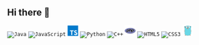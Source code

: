 ## Hi there 👋

<!--
**Luchoi23/Luchoi23** is a ✨ _special_ ✨ repository because its `README.md` (this file) appears on your GitHub profile.

Here are some ideas to get you started:

- 🔭 I’m currently working on ...
- 🌱 I’m currently learning ...
- 👯 I’m looking to collaborate on ...
- 🤔 I’m looking for help with ...
- 💬 Ask me about ...
- 📫 How to reach me: ...
- 😄 Pronouns: ...
- ⚡ Fun fact: ...
-->


<p>
  <code><img height="25" src="https://raw.githubusercontent.com/UjwalKandi/UjwalKandi/changes-to-readme/svg/java-4.svg" alt="Java"></code>
  <code><img height="25" src="https://raw.githubusercontent.com/UjwalKandi/UjwalKandi/changes-to-readme/svg/javascript.svg" alt="JavaScript"></code>
  <code><img height="25" src="https://raw.githubusercontent.com/devicons/devicon/master/icons/typescript/typescript-original.svg" alt="TypeScript"></code>
  <code><img height="25" src="https://raw.githubusercontent.com/UjwalKandi/UjwalKandi/changes-to-readme/svg/python-5.svg" alt="Python"></code>
  <code><img height="25" src="https://raw.githubusercontent.com/UjwalKandi/UjwalKandi/changes-to-readme/svg/c-2975.svg" alt="C++"></code>
  <code><img height="25" src="https://raw.githubusercontent.com/devicons/devicon/master/icons/php/php-original.svg" alt="PHP"></code>
  <code><img height="25" src="https://raw.githubusercontent.com/UjwalKandi/UjwalKandi/changes-to-readme/svg/html-5.svg" alt="HTML5"></code>
  <code><img height="25" src="https://raw.githubusercontent.com/UjwalKandi/UjwalKandi/changes-to-readme/svg/css-3.svg" alt="CSS3"></code>
  <code><img height="25" src="https://raw.githubusercontent.com/devicons/devicon/master/icons/go/go-original.svg" alt="Go"></code>
</p>

